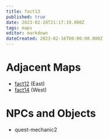 ```yaml
---
title: fact13
published: true
date: 2023-02-28T21:17:19.000Z
tags: maps
editor: markdown
dateCreated: 2023-02-16T00:00:00.000Z
---
```



# Adjacent Maps
 * [fact12](/maps/fact12) (East)
 * [fact14](/maps/fact14) (West)

# NPCs and Objects
 * quest-mechanic2
